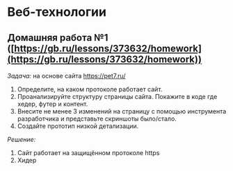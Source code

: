 # Веб-технологии
## Домашняя работа №1 ([https://gb.ru/lessons/373632/homework](https://gb.ru/lessons/373632/homework))

*Задача:* на основе сайта https://pet7.ru/
1. Определите, на каком протоколе работает сайт.
2. Проанализируйте структуру страницы сайта. Покажите в коде где хедер, футер и контент.
3. Внесите не менее 3 изменений на страницу с помощью инструмента разработчика и представьте скриншоты было/стало.
4. Создайте прототип низкой детализации.

*Решение:*
1. Сайт работает на защищённом протоколе https
2. Хидер 
